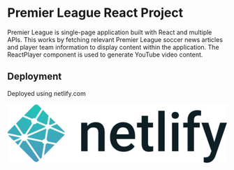 # Premier League React Project
Premier League is single-page application built with React and multiple APIs.
This works by fetching relevant Premier League soccer news articles
and player team information to display content within the application.
The ReactPlayer component is used to generate YouTube video content.

## Deployment

Deployed using netlify.com

![](src/components/images/netlify_logo.png)

